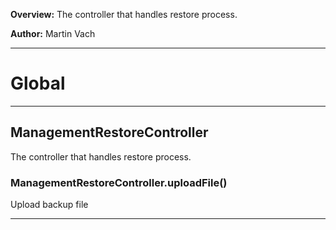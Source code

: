**Overview:** The controller that handles restore process.



**Author:** Martin Vach




* * *

# Global





* * *

## ManagementRestoreController
The controller that handles restore process.

### ManagementRestoreController.uploadFile() 

Upload backup file




* * *
